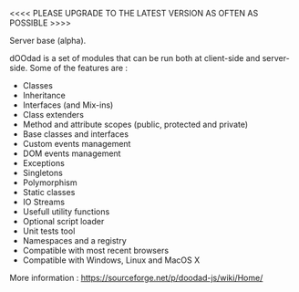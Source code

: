 <<<< PLEASE UPGRADE TO THE LATEST VERSION AS OFTEN AS POSSIBLE >>>>

Server base (alpha).



dOOdad is a set of modules that can be run both at client-side and server-side. Some of the features are :

  -  Classes
  -  Inheritance
  -  Interfaces (and Mix-ins)
  -  Class extenders
  -  Method and attribute scopes (public, protected and private)
  -  Base classes and interfaces
  -  Custom events management
  -  DOM events management
  -  Exceptions
  -  Singletons
  -  Polymorphism
  -  Static classes
  -  IO Streams
  -  Usefull utility functions
  -  Optional script loader
  -  Unit tests tool
  -  Namespaces and a registry
  -  Compatible with most recent browsers
  -  Compatible with Windows, Linux and MacOS X


More information : https://sourceforge.net/p/doodad-js/wiki/Home/
